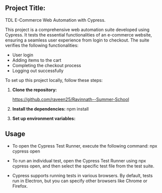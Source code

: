 
## Project Title: 
TDL E-Commerce Web Automation with Cypress.

This project is a comprehensive web automation suite developed using Cypress. It tests the essential functionalities of an e-commerce website, ensuring a seamless user experience from login to checkout. The suite verifies the following functionalities:

- User login
- Adding items to the cart
- Completing the checkout process
- Logging out successfully

To set up this project locally, follow these steps:

1. **Clone the repository:** 

    https://github.com/raveen25/Ravinnath--Summer-School

2. **Install the dependencies:**  npm install


3. **Set up environment variables:**

## Usage
- To open the Cypress Test Runner, execute the following command:  npx cypress open

- To run an individual test, open the Cypress Test Runner using npx cypress open, and then select the specific test file from the test suite.

- Cypress supports running tests in various browsers. By default, tests run in Electron, but you can specify other browsers like Chrome or Firefox.